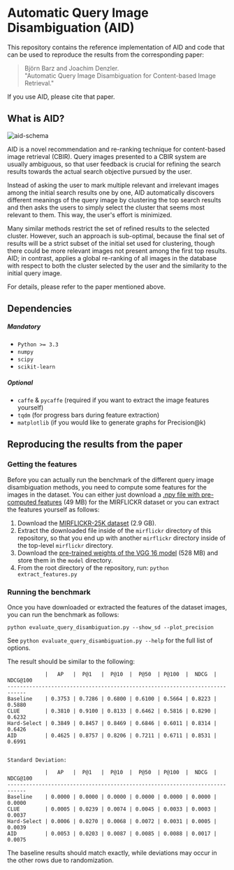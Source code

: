 Automatic Query Image Disambiguation (AID)
==========================================

This repository contains the reference implementation of AID and code that can be used
to reproduce the results from the corresponding paper:

> Björn Barz and Joachim Denzler.  
> "Automatic Query Image Disambiguation for Content-based Image Retrieval."

If you use AID, please cite that paper.


What is AID?
------------

![aid-schema](https://user-images.githubusercontent.com/7915048/31986052-52dd0688-b967-11e7-84d0-c778aa129f3d.png)

AID is a novel recommendation and re-ranking technique for content-based image retrieval (CBIR).
Query images presented to a CBIR system are usually ambiguous, so that user feedback is crucial for
refining the search results towards the actual search objective pursued by the user.

Instead of asking the user to mark multiple relevant and irrelevant images among the initial search
results one by one, AID automatically discovers different meanings of the query image by clustering
the top search results and then asks the users to simply select the cluster that seems most relevant
to them. This way, the user's effort is minimized.

Many similar methods restrict the set of refined results to the selected cluster. However, such an
approach is sub-optimal, because the final set of results will be a strict subset of the initial
set used for clustering, though there could be more relevant images not present among the first
top results. AID; in contrast, applies a global re-ranking of all images in the database with
respect to both the cluster selected by the user and the similarity to the initial query image.

For details, please refer to the paper mentioned above.


Dependencies
------------

##### Mandatory

- `Python >= 3.3`
- `numpy`
- `scipy`
- `scikit-learn`

##### Optional

- `caffe` & `pycaffe` (required if you want to extract the image features yourself)
- `tqdm` (for progress bars during feature extraction)
- `matplotlib` (if you would like to generate graphs for Precision@k)


Reproducing the results from the paper
--------------------------------------

### Getting the features

Before you can actually run the benchmark of the different query image disambiguation methods,
you need to compute some features for the images in the dataset. You can either just download
a [.npy file with pre-computed features][1] (49 MB) for the MIRFLICKR dataset or you can extract
the features yourself as follows:

1. Download the [MIRFLICKR-25K dataset][2] (2.9 GB).
2. Extract the downloaded file inside of the `mirflickr` directory of this repository, so that you
   end up with another `mirflickr` directory inside of the top-level `mirflickr` directory.
3. Download the [pre-trained weights of the VGG 16 model][3] (528 MB) and store them in the `model`
   directory.
4. From the root directory of the repository, run: `python extract_features.py`

### Running the benchmark

Once you have downloaded or extracted the features of the dataset images, you can run the benchmark
as follows:

    python evaluate_query_disambiguation.py --show_sd --plot_precision

See `python evaluate_query_disambiguation.py --help` for the full list of options.

The result should be similar to the following:

                |   AP   |  P@1   |  P@10  |  P@50  | P@100  |  NDCG  | NDCG@100
    ----------------------------------------------------------------------------
    Baseline    | 0.3753 | 0.7286 | 0.6800 | 0.6100 | 0.5664 | 0.8223 |   0.5880
    CLUE        | 0.3810 | 0.9100 | 0.8133 | 0.6462 | 0.5816 | 0.8290 |   0.6232
    Hard-Select | 0.3849 | 0.8457 | 0.8469 | 0.6846 | 0.6011 | 0.8314 |   0.6426
    AID         | 0.4625 | 0.8757 | 0.8206 | 0.7211 | 0.6711 | 0.8531 |   0.6991
    
    
    Standard Deviation:
    
                |   AP   |  P@1   |  P@10  |  P@50  | P@100  |  NDCG  | NDCG@100
    ----------------------------------------------------------------------------
    Baseline    | 0.0000 | 0.0000 | 0.0000 | 0.0000 | 0.0000 | 0.0000 |   0.0000
    CLUE        | 0.0005 | 0.0239 | 0.0074 | 0.0045 | 0.0033 | 0.0003 |   0.0037
    Hard-Select | 0.0006 | 0.0270 | 0.0068 | 0.0072 | 0.0031 | 0.0005 |   0.0039
    AID         | 0.0053 | 0.0203 | 0.0087 | 0.0085 | 0.0088 | 0.0017 |   0.0075

The baseline results should match exactly, while deviations may occur in the other rows due to
randomization.



[1]: http://www.inf-cv.uni-jena.de/dbvmedia/de/Barz/AID/features.npy
[2]: http://press.liacs.nl/mirflickr/mirflickr25k/mirflickr25k.zip
[3]: http://www.robots.ox.ac.uk/%7Evgg/software/very_deep/caffe/VGG_ILSVRC_16_layers.caffemodel
